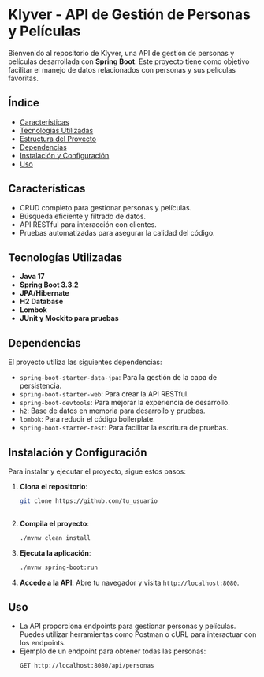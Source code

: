 # Klyver - API de Gestión de Personas y Películas

Bienvenido al repositorio de Klyver, una API de gestión de personas y películas desarrollada con **Spring Boot**. Este proyecto tiene como objetivo facilitar el manejo de datos relacionados con personas y sus películas favoritas.

## Índice

- [Características](#características)
- [Tecnologías Utilizadas](#tecnologías-utilizadas)
- [Estructura del Proyecto](#estructura-del-proyecto)
- [Dependencias](#dependencias)
- [Instalación y Configuración](#instalación-y-configuración)
- [Uso](#uso)


## Características

- CRUD completo para gestionar personas y películas.
- Búsqueda eficiente y filtrado de datos.
- API RESTful para interacción con clientes.
- Pruebas automatizadas para asegurar la calidad del código.

## Tecnologías Utilizadas

- **Java 17**
- **Spring Boot 3.3.2**
- **JPA/Hibernate**
- **H2 Database**
- **Lombok**
- **JUnit y Mockito para pruebas**

## Dependencias

El proyecto utiliza las siguientes dependencias:

- `spring-boot-starter-data-jpa`: Para la gestión de la capa de persistencia.
- `spring-boot-starter-web`: Para crear la API RESTful.
- `spring-boot-devtools`: Para mejorar la experiencia de desarrollo.
- `h2`: Base de datos en memoria para desarrollo y pruebas.
- `lombok`: Para reducir el código boilerplate.
- `spring-boot-starter-test`: Para facilitar la escritura de pruebas.

## Instalación y Configuración

Para instalar y ejecutar el proyecto, sigue estos pasos:

1. **Clona el repositorio**:
    ```bash
    git clone https://github.com/tu_usuario
  
    ```

2. **Compila el proyecto**:
    ```bash
    ./mvnw clean install
    ```

3. **Ejecuta la aplicación**:
    ```bash
    ./mvnw spring-boot:run
    ```

4. **Accede a la API**: Abre tu navegador y visita `http://localhost:8080`.

## Uso

- La API proporciona endpoints para gestionar personas y películas. Puedes utilizar herramientas como Postman o cURL para interactuar con los endpoints.
- Ejemplo de un endpoint para obtener todas las personas:
    ```
    GET http://localhost:8080/api/personas
